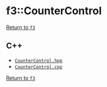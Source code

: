 # f3::CounterControl

[Return to `f3`](/docs/f3.md)

## C++

- [`CounterControl.hpp`](/src/f3/CounterControl.hpp)
- [`CounterControl.cpp`](/src/f3/CounterControl.cpp)

[Return to `f3`](/docs/f3.md)